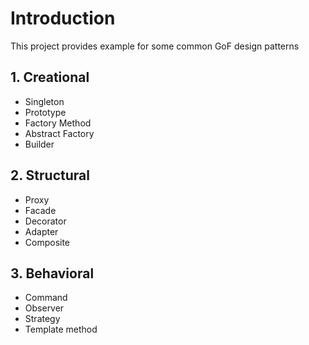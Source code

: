 # Introduction

This project provides example for some common GoF design patterns

## 1. Creational

* Singleton
* Prototype
* Factory Method
* Abstract Factory
* Builder

## 2. Structural

* Proxy
* Facade
* Decorator
* Adapter
* Composite

## 3. Behavioral

* Command
* Observer
* Strategy
* Template method